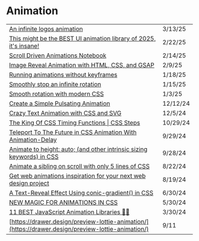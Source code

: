 # Animation

|                                                                                                                                                                             |          |
| --------------------------------------------------------------------------------------------------------------------------------------------------------------------------- | -------- |
| [An infinite logos animation](https://css-tip.com/infinite-logos-animation/?ref=dailydev)                                                                                   | 3/13/25  |
| [This might be the BEST UI animation library of 2025, it's insane!](https://app.daily.dev/posts/this-might-be-the-best-ui-animation-library-of-2025-it-s-insane--ucfzv5dkx) | 2/22/25  |
| [Scroll Driven Animations Notebook](https://css-tricks.com/scroll-driven-animations-notebook/?ref=dailydev)                                                                 | 2/14/25  |
| [Image Reveal Animation with HTML, CSS, and GSAP](https://app.daily.dev/posts/image-reveal-animation-with-html-css-and-gsap-y0bldirqk)                                      | 2/9/25   |
| [Running animations without keyframes](https://app.daily.dev/posts/running-animations-without-keyframes-6jkpxl1n4)                                                          | 1/18/25  |
| [Smoothly stop an infinite rotation](https://css-tip.com/stop-animation/?ref=dailydev)                                                                                      | 1/15/25  |
| [Smooth rotation with modern CSS](https://css-tip.com/smooth-rotation/?ref=dailydev)                                                                                        | 1/3/25   |
| [Create a Simple Pulsating Animation](https://allaboutcoding.ghinda.com/how-to-make-a-small-pulsating-animation?ref=dailydev)                                               | 12/12/24 |
| [Crazy Text Animation with CSS and SVG](https://www.youtube.com/watch?v=lur8SDdUzPI)                                                                                        | 12/5/24  |
| [The King Of CSS Timing Functions \| CSS Steps](https://www.youtube.com/watch?v=b6dI42vEsrs\&t=28s)                                                                         | 10/29/24 |
| [Teleport To The Future in CSS Animation With Animation-Delay](https://www.youtube.com/watch?v=ihfRJ-2_d5w)                                                                 | 9/29/24  |
| [Animate to height: auto; (and other intrinsic sizing keywords) in CSS](https://developer.chrome.com/docs/css-ui/animate-to-height-auto)                                    | 9/28/24  |
| [Animate a sibling on scroll with only 5 lines of CSS](https://app.daily.dev/posts/animate-a-sibling-on-scroll-with-only-5-lines-of-css-h7cxq0azf)                          | 8/22/24  |
| [Get web animations inspiration for your next web design project](https://app.daily.dev/posts/get-web-animations-inspiration-for-your-next-web-design-project-08iwhdk5o)    | 8/19/24  |
| [A Text-Reveal Effect Using conic-gradient() in CSS](https://frontendmasters.com/blog/text-reveal-with-conic-gradient/?ref=usepanda.com)                                    | 6/30/24  |
| [NEW MAGIC FOR ANIMATIONS IN CSS](https://chasem.co/2024/05/css-animations/)                                                                                                | 5/30/24  |
| [11 BEST JavaScript Animation Libraries 🎨✨](https://dev.to/arjuncodess/11-best-javascript-animation-libraries-1hmc)                                                        | 3/30/24  |
| [https://drawer.design/preview-lottie-animation/](https://drawer.design/preview-lottie-animation/)                                                                          | 9/11     |
